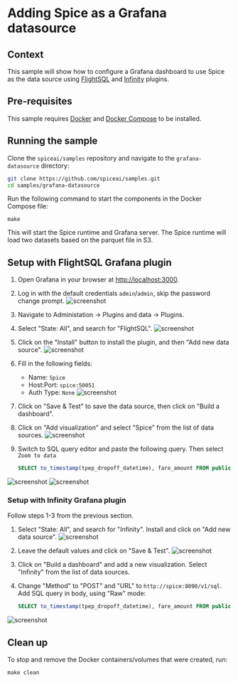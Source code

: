 # Adding Spice as a Grafana datasource

## Context

This sample will show how to configure a Grafana dashboard to use Spice as the data source using [FlightSQL](https://grafana.com/grafana/plugins/influxdata-flightsql-datasource/) and [Infinity](https://grafana.com/docs/plugins/yesoreyeram-infinity-datasource/latest/) plugins.

## Pre-requisites

This sample requires [Docker](https://www.docker.com/) and [Docker Compose](https://docs.docker.com/compose/) to be installed.

## Running the sample

Clone the `spiceai/samples` repository and navigate to the `grafana-datasource` directory:

```bash
git clone https://github.com/spiceai/samples.git
cd samples/grafana-datasource
```

Run the following command to start the components in the Docker Compose file:

`make`

This will start the Spice runtime and Grafana server. The Spice runtime will load two datasets based on the parquet file in S3.

## Setup with FlightSQL Grafana plugin

1. Open Grafana in your browser at [http://localhost:3000](http://localhost:3000).
1. Log in with the default credentials `admin`/`admin`, skip the password change prompt.
![screenshot](./img/grafana-datasource-1.png)

1. Navigate to Administation -> Plugins and data -> Plugins.
1. Select "State: All", and search for "FlightSQL".
![screenshot](./img/grafana-datasource-2.png)

1. Click on the "Install" button to install the plugin, and then "Add new data source".
![screenshot](./img/grafana-datasource-3.png)

1. Fill in the following fields:
   - Name: `Spice`
   - Host:Port: `spice:50051`
   - Auth Type: `None`
![screenshot](./img/grafana-datasource-4.png)

1. Click on "Save & Test" to save the data source, then click on "Build a dashboard".
1. Click on "Add visualization" and select "Spice" from the list of data sources.
![screenshot](./img/grafana-datasource-5.png)

1. Switch to SQL query editor and paste the following query. Then select `Zoom to data`

   ```sql
   SELECT to_timestamp(tpep_dropoff_datetime), fare_amount FROM public.taxi_trips LIMIT 100
   ```

![screenshot](./img/grafana-datasource-10.png)
![screenshot](./img/grafana-datasource-6.png)

### Setup with Infinity Grafana plugin

Follow steps 1-3 from the previous section.

1. Select "State: All", and search for "Infinity". Install and click on "Add new data source".
![screenshot](./img/grafana-datasource-7.png)

1. Leave the default values and click on "Save & Test".
![screenshot](./img/grafana-datasource-8.png)

1. Click on "Build a dashboard" and add a new visualization. Select "Infinity" from the list of data sources.
1. Change "Method" to "POST" and "URL" to `http://spice:8090/v1/sql`. Add SQL query in body, using "Raw" mode:

    ```sql
    SELECT to_timestamp(tpep_dropoff_datetime), fare_amount FROM public.taxi_trips LIMIT 100
    ```

![screenshot](./img/grafana-datasource-9.png)

## Clean up

To stop and remove the Docker containers/volumes that were created, run:

`make clean`
